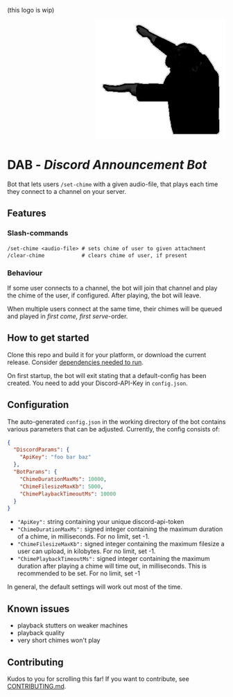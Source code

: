 (this logo is wip)
<p align="right">
  <img src="dab-logo.png" alt="DAB-Logo" />
</p>

# DAB - *Discord Announcement Bot*
Bot that lets users `/set-chime` with a given audio-file, that plays each time they connect to a channel on your server.


## Features
### Slash-commands
```
/set-chime <audio-file> # sets chime of user to given attachment
/clear-chime            # clears chime of user, if present
```
### Behaviour
If some user connects to a channel, the bot will join that channel and play the chime of the user, if configured.
After playing, the bot will leave.

When multiple users connect at the same time, their chimes will be queued and played in *first come, first serve*-order.

## How to get started
Clone this repo and build it for your platform, or download the current release.
Consider [dependencies needed to run](./DEPENDENCIES.md).

On first startup, the bot will exit stating that a default-config has been created. You need to add your Discord-API-Key in `config.json`.

## Configuration
The auto-generated `config.json` in the working directory of the bot contains various parameters that can be adjusted.
Currently, the config consists of:
```json
{
  "DiscordParams": {
    "ApiKey": "foo bar baz"
  },
  "BotParams": {
    "ChimeDurationMaxMs": 10000,
    "ChimeFilesizeMaxKb": 5000,
    "ChimePlaybackTimeoutMs": 10000
  }
}
```
- `"ApiKey":` string containing your unique discord-api-token
- `"ChimeDurationMaxMs":` signed integer containing the maximum duration of a chime, in milliseconds. For no limit, set -1.
- `"ChimeFilesizeMaxKb":` signed integer containing the maximum filesize a user can upload, in kilobytes. For no limit, set -1.
- `"ChimePlaybackTimeoutMs":` signed integer containing the maximum duration after playing a chime will time out, in milliseconds. This is recommended to be set. For no limit, set -1

In general, the default settings will work out most of the time.

## Known issues
- playback stutters on weaker machines
- playback quality
- very short chimes won't play

## Contributing
Kudos to you for scrolling this far! If you want to contribute, see [CONTRIBUTING.md](./CONTRIBUTING.md).
